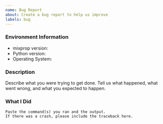 ```yaml
---
name: Bug Report
about: Create a bug report to help us improve
labels: bug
---
```


<!-- Please search existing issues to avoid creating duplicates. -->

### Environment Information

-   mixprop version:
-   Python version:
-   Operating System:

### Description

Describe what you were trying to get done.
Tell us what happened, what went wrong, and what you expected to happen.

### What I Did

```
Paste the command(s) you ran and the output.
If there was a crash, please include the traceback here.
```
